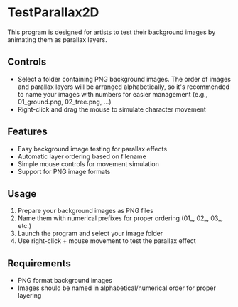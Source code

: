 # TestParallax2D

This program is designed for artists to test their background images by animating them as parallax layers.

## Controls

* Select a folder containing PNG background images. The order of images and parallax layers will be arranged alphabetically, so it's recommended to name your images with numbers for easier management (e.g., 01_ground.png, 02_tree.png, ...)
* Right-click and drag the mouse to simulate character movement

## Features

- Easy background image testing for parallax effects
- Automatic layer ordering based on filename
- Simple mouse controls for movement simulation
- Support for PNG image formats

## Usage

1. Prepare your background images as PNG files
2. Name them with numerical prefixes for proper ordering (01_, 02_, 03_, etc.)
3. Launch the program and select your image folder
4. Use right-click + mouse movement to test the parallax effect

## Requirements

- PNG format background images
- Images should be named in alphabetical/numerical order for proper layering
